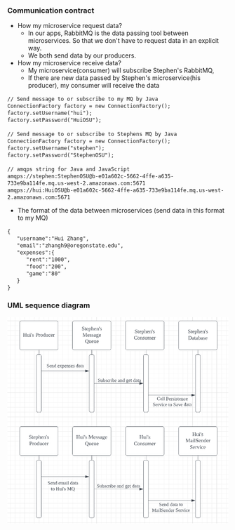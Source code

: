 ### Communication contract
- How my microservice request data?
    - In our apps, RabbitMQ is the data passing tool between microservices. So that we don't have to request data in an explicit way.
    - We both send data by our producers.
- How my microservice receive data?
    - My microservice(consumer) will subscribe Stephen's RabbitMQ, 
    - If there are new data passed by Stephen's microservice(his producer), my consumer will receive the data
```
// Send message to or subscribe to my MQ by Java
ConnectionFactory factory = new ConnectionFactory();
factory.setUsername("hui");
factory.setPassword("HuiOSU");

// Send message to or subscribe to Stephens MQ by Java
ConnectionFactory factory = new ConnectionFactory();
factory.setUsername("stephen");
factory.setPassword("StephenOSU");

// amqps string for Java and JavaScript
amqps://stephen:StephenOSU@b-e01a602c-5662-4ffe-a635-733e9ba114fe.mq.us-west-2.amazonaws.com:5671
amqps://hui:HuiOSU@b-e01a602c-5662-4ffe-a635-733e9ba114fe.mq.us-west-2.amazonaws.com:5671

```
- The format of the data between microservices (send data in this format to my MQ)
```
{
   "username":"Hui Zhang",
   "email":"zhangh9@oregonstate.edu",
   "expenses":{
      "rent":"1000",
      "food":"200",
      "game":"80"
   }
}
```

### UML sequence diagram
![](https://github.com/HuiZhangOSU/super-blog/blob/master/UML%20sequence%20diagram.png)

